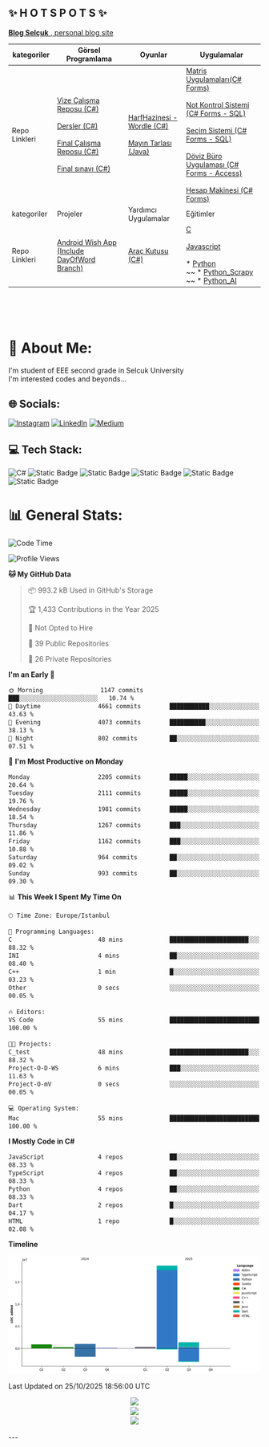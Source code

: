 ## ✨ H O T S P O T S ✨

<p align = "center">

[**Blog Selçuk** , personal blog site](https://selcukdinc.github.io/)

kategoriler|Görsel Programlama|Oyunlar|Uygulamalar
--|--|--|--
Repo Linkleri | <br>[Vize Çalışma Reposu (C#)](https://github.com/selcukdinc/VizeCalisma)<br><br>[Dersler (C#)](https://github.com/selcukdinc/gorsel-programlama)<br><br>[Final Çalışma Reposu (C#)](https://github.com/selcukdinc/GP_FinalCalisma)<br><br>[Final sınavı (C#)](https://github.com/selcukdinc/GP_Final)<br><br>| [HarfHazinesi - Wordle (C#)](https://github.com/selcukdinc/HarfHazinesiPub) <br><br> [Mayın Tarlası (Java)](https://github.com/selcukdinc/JavaMineSweeper)|[Matris Uygulamaları(C# Forms)](https://github.com/selcukdinc/matrisUygulamalariCSharp)<br><br>[Not Kontrol Sistemi (C# Forms - SQL)](https://github.com/selcukdinc/NKS)<br><br>[Seçim Sistemi (C# Forms - SQL)](https://github.com/selcukdinc/secimSistemi)<br><br>[Döviz Büro Uygulaması (C# Forms - Access)](https://github.com/selcukdinc/DovizBuro)<br><br>[Hesap Makinesi (C# Forms)](https://github.com/selcukdinc/BasitHesapMakinesiCSharp)
kategoriler | Projeler | Yardımcı Uygulamalar | Eğitimler 
Repo Linkleri |<br>[Android Wish App (Include DayOfWord Branch)](https://github.com/selcukdinc/androidWishApp) <br><br>| [Araç Kutusu (C#)](https://github.com/selcukdinc/AracKutusu-CSharp) | [C](https://github.com/selcukdinc/HelloC)<br><br>[Javascript](https://github.com/selcukdinc/HelloJavascript)<br><br> * [Python](https://github.com/selcukdinc/HelloPython)<br>~~ * [Python_Scrapy](https://github.com/selcukdinc/Python_HelloScrapy)<br>~~ * [Python_AI](https://github.com/selcukdinc/Python_AI)

</p>

<br><br><br>
# 💫 About Me:
I'm student of EEE second grade in Selcuk University<br>I'm interested codes and beyonds...<br>

## 🌐 Socials:

[![Instagram](https://img.shields.io/badge/Instagram-%23E4405F.svg?logo=Instagram&logoColor=white)](https://instagram.com/selcuk._._) [![LinkedIn](https://img.shields.io/badge/LinkedIn-%230077B5.svg?logo=linkedin&logoColor=white)](https://linkedin.com/in/selcukdinc) [![Medium](https://img.shields.io/badge/Medium-12100E?logo=medium&logoColor=white)](https://medium.com/@@selcukdinc2508) 

## 💻 Tech Stack:
![C#](https://img.shields.io/badge/c%23-%23239120.svg?style=for-the-badge&logo=csharp&logoColor=white) ![Static Badge](https://img.shields.io/badge/test-.NET-black?style=flat-square&logo=dotnet&logoColor=black&label=%20&labelColor=white&color=purple&cacheSeconds=3600) ![Static Badge](https://img.shields.io/badge/build-Javascript-brightgreen?style=flat-square&logo=javascript&logoColor=yellow&label=%20&labelColor=white&color=white) ![Static Badge](https://img.shields.io/badge/build-C-brightgreen?style=flat-square&logo=c&logoColor=black&label=%20&labelColor=white&color=black)
 ![Static Badge](https://img.shields.io/badge/build-Kotlin-brightgreen?style=flat-square&logo=kotlin&logoColor=purple&label=%20&labelColor=white&color=white) ![Static Badge](https://img.shields.io/badge/test-Flutter-white?style=flat-square&logo=flutter&logoColor=blue&label=%20&labelColor=white&color=grey&cacheSeconds=3600) 





# 📊 General Stats:

<!--START_SECTION:waka-->
![Code Time](http://img.shields.io/badge/Code%20Time-159%20hrs%2052%20mins-blue)

![Profile Views](http://img.shields.io/badge/Profile%20Views-2-blue)

**🐱 My GitHub Data** 

> 📦 993.2 kB Used in GitHub's Storage 
 > 
> 🏆 1,433 Contributions in the Year 2025
 > 
> 🚫 Not Opted to Hire
 > 
> 📜 39 Public Repositories 
 > 
> 🔑 26 Private Repositories 
 > 
**I'm an Early 🐤** 

```text
🌞 Morning                1147 commits        ███░░░░░░░░░░░░░░░░░░░░░░   10.74 % 
🌆 Daytime                4661 commits        ███████████░░░░░░░░░░░░░░   43.63 % 
🌃 Evening                4073 commits        ██████████░░░░░░░░░░░░░░░   38.13 % 
🌙 Night                  802 commits         ██░░░░░░░░░░░░░░░░░░░░░░░   07.51 % 
```
📅 **I'm Most Productive on Monday** 

```text
Monday                   2205 commits        █████░░░░░░░░░░░░░░░░░░░░   20.64 % 
Tuesday                  2111 commits        █████░░░░░░░░░░░░░░░░░░░░   19.76 % 
Wednesday                1981 commits        █████░░░░░░░░░░░░░░░░░░░░   18.54 % 
Thursday                 1267 commits        ███░░░░░░░░░░░░░░░░░░░░░░   11.86 % 
Friday                   1162 commits        ███░░░░░░░░░░░░░░░░░░░░░░   10.88 % 
Saturday                 964 commits         ██░░░░░░░░░░░░░░░░░░░░░░░   09.02 % 
Sunday                   993 commits         ██░░░░░░░░░░░░░░░░░░░░░░░   09.30 % 
```


📊 **This Week I Spent My Time On** 

```text
🕑︎ Time Zone: Europe/Istanbul

💬 Programming Languages: 
C                        48 mins             ██████████████████████░░░   88.32 % 
INI                      4 mins              ██░░░░░░░░░░░░░░░░░░░░░░░   08.40 % 
C++                      1 min               █░░░░░░░░░░░░░░░░░░░░░░░░   03.23 % 
Other                    0 secs              ░░░░░░░░░░░░░░░░░░░░░░░░░   00.05 % 

🔥 Editors: 
VS Code                  55 mins             █████████████████████████   100.00 % 

🐱‍💻 Projects: 
C_test                   48 mins             ██████████████████████░░░   88.32 % 
Project-O-D-WS           6 mins              ███░░░░░░░░░░░░░░░░░░░░░░   11.63 % 
Project-O-mV             0 secs              ░░░░░░░░░░░░░░░░░░░░░░░░░   00.05 % 

💻 Operating System: 
Mac                      55 mins             █████████████████████████   100.00 % 
```

**I Mostly Code in C#** 

```text
JavaScript               4 repos             ██░░░░░░░░░░░░░░░░░░░░░░░   08.33 % 
TypeScript               4 repos             ██░░░░░░░░░░░░░░░░░░░░░░░   08.33 % 
Python                   4 repos             ██░░░░░░░░░░░░░░░░░░░░░░░   08.33 % 
Dart                     2 repos             █░░░░░░░░░░░░░░░░░░░░░░░░   04.17 % 
HTML                     1 repo              █░░░░░░░░░░░░░░░░░░░░░░░░   02.08 % 
```



**Timeline**

![Lines of Code chart](https://raw.githubusercontent.com/selcukdinc/selcukdinc/main/assets/bar_graph.png)


 Last Updated on 25/10/2025 18:56:00 UTC
<!--END_SECTION:waka-->




<p align="center">
<img src=https://github-readme-stats.vercel.app/api?username=selcukdinc&theme=merko&hide_border=true&include_all_commits=false&count_private=false><br/> 
<img src=https://github-readme-streak-stats.herokuapp.com/?user=selcukdinc&theme=merko&hide_border=true><br/>
<img src=https://github-readme-stats.vercel.app/api/top-langs/?username=selcukdinc&theme=merko&hide_border=true&include_all_commits=false&count_private=false&layout=compact></p>
---
<!--
<p align="center">
<img src=https://visitcount.itsvg.in/api?id=selcukdinc&icon=6&color=3)](https://visitcount.itsvg.in> </p>
-->

